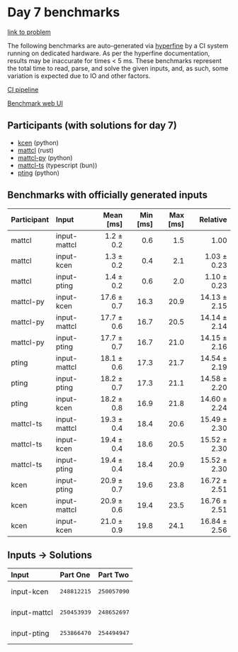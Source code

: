 # Day 7 benchmarks

[link to problem](https://adventofcode.com/2023/day/7)

The following benchmarks are auto-generated via
[hyperfine](https://github.com/sharkdp/hyperfine) by a CI system running on
dedicated hardware. As per the hyperfine documentation, results may be
inaccurate for times < 5 ms. These benchmarks represent the total time to read,
parse, and solve the given inputs, and, as such, some variation is expected due
to IO and other factors.

[CI pipeline](http://ci.papercode.net:8080/teams/main/pipelines/aoc2023)

[Benchmark web UI](https://aoc.ancalagon.black)


## Participants (with solutions for day 7)

- [kcen](https://github.com/kcen/aoc2023) (python)
- [mattcl](https://github.com/mattcl/aoc2023) (rust)
- [mattcl-py](https://github.com/mattcl/aoc2023-py) (python)
- [mattcl-ts](https://github.com/mattcl/aoc2023-js) (typescript (bun))
- [pting](https://github.com/pting/aoc2023) (python)


## Benchmarks with officially generated inputs

| Participant | Input | Mean [ms] | Min [ms] | Max [ms] | Relative |
|:---|:---|---:|---:|---:|---:|
| mattcl | input-mattcl | 1.2 ± 0.2 | 0.6 | 1.5 | 1.00 |
| mattcl | input-kcen | 1.3 ± 0.2 | 0.4 | 2.1 | 1.03 ± 0.23 |
| mattcl | input-pting | 1.4 ± 0.2 | 0.6 | 2.0 | 1.10 ± 0.23 |
| mattcl-py | input-kcen | 17.6 ± 0.7 | 16.3 | 20.9 | 14.13 ± 2.15 |
| mattcl-py | input-mattcl | 17.7 ± 0.6 | 16.7 | 20.5 | 14.14 ± 2.14 |
| mattcl-py | input-pting | 17.7 ± 0.7 | 16.7 | 21.0 | 14.15 ± 2.16 |
| pting | input-mattcl | 18.1 ± 0.6 | 17.3 | 21.7 | 14.54 ± 2.19 |
| pting | input-pting | 18.2 ± 0.7 | 17.3 | 21.1 | 14.58 ± 2.20 |
| pting | input-kcen | 18.2 ± 0.8 | 16.9 | 21.8 | 14.60 ± 2.24 |
| mattcl-ts | input-mattcl | 19.3 ± 0.4 | 18.4 | 20.6 | 15.49 ± 2.30 |
| mattcl-ts | input-kcen | 19.4 ± 0.4 | 18.6 | 20.5 | 15.52 ± 2.30 |
| mattcl-ts | input-pting | 19.4 ± 0.4 | 18.4 | 20.9 | 15.52 ± 2.30 |
| kcen | input-pting | 20.9 ± 0.7 | 19.6 | 23.8 | 16.72 ± 2.51 |
| kcen | input-mattcl | 20.9 ± 0.6 | 19.4 | 23.5 | 16.76 ± 2.51 |
| kcen | input-kcen | 21.0 ± 0.9 | 19.8 | 24.1 | 16.84 ± 2.56 |


## Inputs -> Solutions

| Input | Part One | Part Two |
|:---|:---|:---|
|input-kcen|<pre>248812215</pre>|<pre>250057090</pre>|
|input-mattcl|<pre>250453939</pre>|<pre>248652697</pre>|
|input-pting|<pre>253866470</pre>|<pre>254494947</pre>|